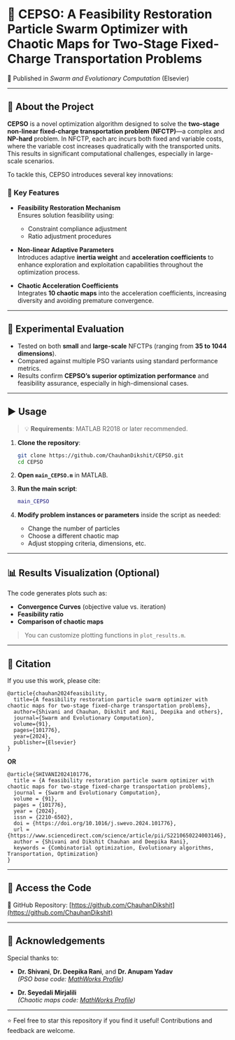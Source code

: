 # 🚚 CEPSO: A Feasibility Restoration Particle Swarm Optimizer with Chaotic Maps for Two-Stage Fixed-Charge Transportation Problems  
📄 Published in *Swarm and Evolutionary Computation* (Elsevier)

---

## 📌 About the Project

**CEPSO** is a novel optimization algorithm designed to solve the **two-stage non-linear fixed-charge transportation problem (NFCTP)**—a complex and **NP-hard** problem. In NFCTP, each arc incurs both fixed and variable costs, where the variable cost increases quadratically with the transported units. This results in significant computational challenges, especially in large-scale scenarios.

To tackle this, CEPSO introduces several key innovations:

### 🚀 Key Features

- **Feasibility Restoration Mechanism**  
  Ensures solution feasibility using:
  - Constraint compliance adjustment  
  - Ratio adjustment procedures  

- **Non-linear Adaptive Parameters**  
  Introduces adaptive **inertia weight** and **acceleration coefficients** to enhance exploration and exploitation capabilities throughout the optimization process.

- **Chaotic Acceleration Coefficients**  
  Integrates **10 chaotic maps** into the acceleration coefficients, increasing diversity and avoiding premature convergence.

---

## 🧪 Experimental Evaluation

- Tested on both **small** and **large-scale** NFCTPs (ranging from **35 to 1044 dimensions**).
- Compared against multiple PSO variants using standard performance metrics.
- Results confirm **CEPSO’s superior optimization performance** and feasibility assurance, especially in high-dimensional cases.

---

## ▶️ Usage

> 💡 **Requirements**: MATLAB R2018 or later recommended.

1. **Clone the repository**:
   ```bash
   git clone https://github.com/ChauhanDikshit/CEPSO.git
   cd CEPSO
   ```

2. **Open `main_CEPSO.m`** in MATLAB.

3. **Run the main script**:
   ```matlab
   main_CEPSO
   ```

4. **Modify problem instances or parameters** inside the script as needed:
   - Change the number of particles
   - Choose a different chaotic map
   - Adjust stopping criteria, dimensions, etc.

---

## 📊 Results Visualization (Optional)

The code generates plots such as:

- **Convergence Curves** (objective value vs. iteration)
- **Feasibility ratio**
- **Comparison of chaotic maps**

> You can customize plotting functions in `plot_results.m`.

---

## 📖 Citation

If you use this work, please cite:

```
@article{chauhan2024feasibility,
  title={A feasibility restoration particle swarm optimizer with chaotic maps for two-stage fixed-charge transportation problems},
  author={Shivani and Chauhan, Dikshit and Rani, Deepika and others},
  journal={Swarm and Evolutionary Computation},
  volume={91},
  pages={101776},
  year={2024},
  publisher={Elsevier}
}
```

**OR**

```
@article{SHIVANI2024101776,
  title = {A feasibility restoration particle swarm optimizer with chaotic maps for two-stage fixed-charge transportation problems},
  journal = {Swarm and Evolutionary Computation},
  volume = {91},
  pages = {101776},
  year = {2024},
  issn = {2210-6502},
  doi = {https://doi.org/10.1016/j.swevo.2024.101776},
  url = {https://www.sciencedirect.com/science/article/pii/S2210650224003146},
  author = {Shivani and Dikshit Chauhan and Deepika Rani},
  keywords = {Combinatorial optimization, Evolutionary algorithms, Transportation, Optimization}
}
```

---

## 📎 Access the Code

🔗 GitHub Repository: [https://github.com/ChauhanDikshit](https://github.com/ChauhanDikshit)

---

## 🙏 Acknowledgements

Special thanks to:

- **Dr. Shivani**, **Dr. Deepika Rani**, and **Dr. Anupam Yadav**  
  *(PSO base code: [MathWorks Profile](https://www.mathworks.com/matlabcentral/profile/authors/2870277))*

- **Dr. Seyedali Mirjalili**  
  *(Chaotic maps code: [MathWorks Profile](https://www.mathworks.com/matlabcentral/profile/authors/2943818))*

---

⭐ Feel free to star this repository if you find it useful! Contributions and feedback are welcome.
